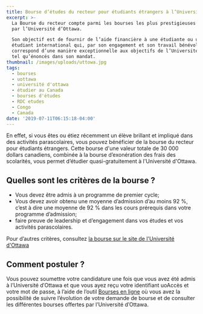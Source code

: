 ```yaml
---
title: Bourse d’études du recteur pour étudiants étrangers à l’Université d'Ottawa
excerpt: >-
  La Bourse du recteur compte parmi les bourses les plus prestigieuses offertes
  par l’Université d’Ottawa.

  Son objectif est de fournir de l’aide financière à une étudiante ou un
  étudiant international qui, par son engagement et son travail bénévole,
  correspond d’une manière exceptionnelle aux objectifs de l’Université d’Ottawa
  tel qu’énoncés dans son mandat.
thumbnail: /images/uploads/uttowa.jpg
tags:
  - bourses
  - uottawa
  - université d'ottawa
  - étudier au Canada
  - bourses d'études
  - RDC etudes
  - Congo
  - Canada
date: '2019-07-11T06:15:18-04:00'
---
```

En effet, si vous êtes ou étiez récemment un élève brillant et impliqué dans des activités parascolaires, vous pouvez bénéficier de la bourse du recteur pour étudiants étrangers. Cette bourse d'une valeur totale de 30 000 dollars canadiens, combinée à la bourse d’exonération des frais des scolarités, vous permet d’étudier quasi-gratuitement à l'Université d'Ottawa.

## Quelles sont les critères de la bourse ?

* Vous devez être admis à un programme de premier cycle;
* Vous devez avoir obtenu une moyenne d’admission d’au moins 92 %, c’est à dire une moyenne de 92 % dans les cours prérequis dans votre programme d’admission;
* faire preuve de leadership et d’engagement dans vos études et vos activités parascolaires.

Pour d’autres critères, consultez <a href="https://bourses.uottawa.ca/p/a/17832/" target="_blank" rel="nofollow noreferrer">la bourse sur le site de l'Université d'Ottawa</a>

## Comment postuler ?

Vous pouvez soumettre votre candidature une fois que vous avez été admis à l’Université d′Ottawa et que vous ayez reçu votre identifiant uoAccès et votre mot de passe, à l’aide de l’outil <a href="https://scholarships.uottawa.ca/" target="_blank" rel="nofollow noreferrer">Bourses en ligne</a> où vous avez la possibilité de suivre l’évolution de votre demande de bourse et de consulter les différentes bourses offertes par l’Université d′Ottawa.
